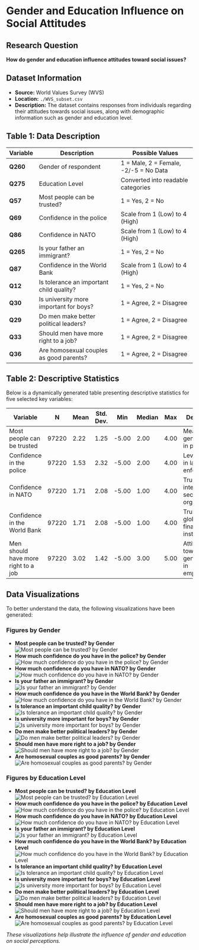 # Gender and Education Influence on Social Attitudes

## Research Question
**How do gender and education influence attitudes toward social issues?**

## Dataset Information
- **Source:** World Values Survey (WVS)
- **Location:** `./WVS_subset.csv`
- **Description:** The dataset contains responses from individuals regarding their attitudes towards social issues, along with demographic information such as gender and education level.

## Table 1: Data Description
| **Variable** | **Description** | **Possible Values** |
|-------------|----------------|---------------------|
| **Q260** | Gender of respondent | 1 = Male, 2 = Female, -2/-5 = No Data |
| **Q275** | Education Level | Converted into readable categories |
| **Q57** | Most people can be trusted? | 1 = Yes, 2 = No |
| **Q69** | Confidence in the police | Scale from 1 (Low) to 4 (High) |
| **Q86** | Confidence in NATO | Scale from 1 (Low) to 4 (High) |
| **Q265** | Is your father an immigrant? | 1 = Yes, 2 = No |
| **Q87** | Confidence in the World Bank | Scale from 1 (Low) to 4 (High) |
| **Q12** | Is tolerance an important child quality? | 1 = Yes, 2 = No |
| **Q30** | Is university more important for boys? | 1 = Agree, 2 = Disagree |
| **Q29** | Do men make better political leaders? | 1 = Agree, 2 = Disagree |
| **Q33** | Should men have more right to a job? | 1 = Agree, 2 = Disagree |
| **Q36** | Are homosexual couples as good parents? | 1 = Agree, 2 = Disagree |

## Table 2: Descriptive Statistics
Below is a dynamically generated table presenting descriptive statistics for five selected key variables:

| **Variable** | **N** | **Mean** | **Std. Dev.** | **Min** | **Median** | **Max** | **Description** |
|-------------|------|------|------------|------|--------|------|----------------|
| Most people can be trusted | 97220 | 2.22 | 1.25 | -5.00 | 2.00 | 4.00 | Measures general trust in people. |
| Confidence in the police | 97220 | 1.53 | 2.32 | -5.00 | 2.00 | 4.00 | Level of trust in law enforcement. |
| Confidence in NATO | 97220 | 1.71 | 2.08 | -5.00 | 1.00 | 4.00 | Trust in international security organizations. |
| Confidence in the World Bank | 97220 | 1.71 | 2.08 | -5.00 | 1.00 | 4.00 | Trust in global financial institutions. |
| Men should have more right to a job | 97220 | 3.02 | 1.42 | -5.00 | 3.00 | 5.00 | Attitudes towards gender bias in employment. |

## Data Visualizations
To better understand the data, the following visualizations have been generated:

### **Figures by Gender**
- **Most people can be trusted? by Gender**  
  ![Most people can be trusted? by Gender](figures/Q57_by_gender.png)
- **How much confidence do you have in the police? by Gender**  
  ![How much confidence do you have in the police? by Gender](figures/Q69_by_gender.png)
- **How much confidence do you have in NATO? by Gender**  
  ![How much confidence do you have in NATO? by Gender](figures/Q86_by_gender.png)
- **Is your father an immigrant? by Gender**  
  ![Is your father an immigrant? by Gender](figures/Q265_by_gender.png)
- **How much confidence do you have in the World Bank? by Gender**  
  ![How much confidence do you have in the World Bank? by Gender](figures/Q87_by_gender.png)
- **Is tolerance an important child quality? by Gender**  
  ![Is tolerance an important child quality? by Gender](figures/Q12_by_gender.png)
- **Is university more important for boys? by Gender**  
  ![Is university more important for boys? by Gender](figures/Q30_by_gender.png)
- **Do men make better political leaders? by Gender**  
  ![Do men make better political leaders? by Gender](figures/Q29_by_gender.png)
- **Should men have more right to a job? by Gender**  
  ![Should men have more right to a job? by Gender](figures/Q33_by_gender.png)
- **Are homosexual couples as good parents? by Gender**  
  ![Are homosexual couples as good parents? by Gender](figures/Q36_by_gender.png)

### **Figures by Education Level**
- **Most people can be trusted? by Education Level**  
  ![Most people can be trusted? by Education Level](figures/Q57_by_education.png)
- **How much confidence do you have in the police? by Education Level**  
  ![How much confidence do you have in the police? by Education Level](figures/Q69_by_education.png)
- **How much confidence do you have in NATO? by Education Level**  
  ![How much confidence do you have in NATO? by Education Level](figures/Q86_by_education.png)
- **Is your father an immigrant? by Education Level**  
  ![Is your father an immigrant? by Education Level](figures/Q265_by_education.png)
- **How much confidence do you have in the World Bank? by Education Level**  
  ![How much confidence do you have in the World Bank? by Education Level](figures/Q87_by_education.png)
- **Is tolerance an important child quality? by Education Level**  
  ![Is tolerance an important child quality? by Education Level](figures/Q12_by_education.png)
- **Is university more important for boys? by Education Level**  
  ![Is university more important for boys? by Education Level](figures/Q30_by_education.png)
- **Do men make better political leaders? by Education Level**  
  ![Do men make better political leaders? by Education Level](figures/Q29_by_education.png)
- **Should men have more right to a job? by Education Level**  
  ![Should men have more right to a job? by Education Level](figures/Q33_by_education.png)
- **Are homosexual couples as good parents? by Education Level**  
  ![Are homosexual couples as good parents? by Education Level](figures/Q36_by_education.png)

_These visualizations help illustrate the influence of gender and education on social perceptions._
